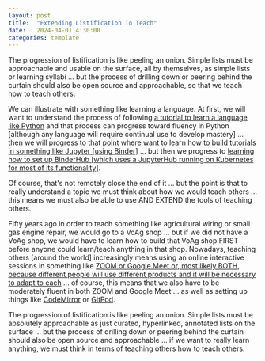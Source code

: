 ```yaml
---
layout: post
title:  "Extending Listification To Teach"
date:   2024-04-01 4:30:00
categories: template
---
```


The progression of listification is like peeling an onion. Simple lists must be approachable and usable on the surface, all by themselves, as simple lists or learning syllabi ... but the process of drilling down or peering behind the curtain should also be open source and approachable, so that we teach how to teach others.

We can illustrate with something like learning a language. At first, we will want to understand the process of following [a tutorial to learn a language like Python](https://docs.python.org/3/tutorial/index.html) and that process can progress toward fluency in Python [although any language will require continual use to develop mastery] ... then we will progress to that point where want to learn [how to build tutorials in something like Jupyter [using Binder]](https://the-turing-way.netlify.app/communication/binder/zero-to-binder.html) ... but then we progress to [learning how to set up BinderHub [which uses a JupyterHub running on Kubernetes for most of its functionality]](https://binderhub.readthedocs.io/en/latest/zero-to-binderhub/index.html#zero-to-binderhub).

Of course, that's not remotely close the end of it ... but the point is that to really understand a topic we must think about how we would teach others ... this means we must also be able to use AND EXTEND the tools of teaching others.

Fifty years ago in order to teach something like agricultural wiring or small gas engine repair, we would go to a VoAg shop ... but if we did not have a VoAg shop, we would have to learn how to build that VoAg shop FIRST before anyone could learn/teach anything in that shop. Nowadays, teaching others [around the world] increasingly means using an online interactive sessions in something like [ZOOM or Google Meet or, most likely BOTH, because different people will use different products and it will be necessary to adapt to each](https://www.businessinsider.com/guides/tech/google-meet-vs-zoom) ... of course, this means that we also have to be moderately fluent in both ZOOM and Google Meet ... as well as setting up things like [CodeMirror](https://codemirror.net/) or [GitPod](https://www.gitpod.io/docs/getting-started).

The progression of listification is like peeling an onion. Simple lists must be absolutely approachable as just curated, hyperlinked, annotated lists on the surface ... but the process of drilling down or peering behind the curtain should also be open source and approachable ... if we want to really learn anything, we must think in terms of teaching others how to teach others.

